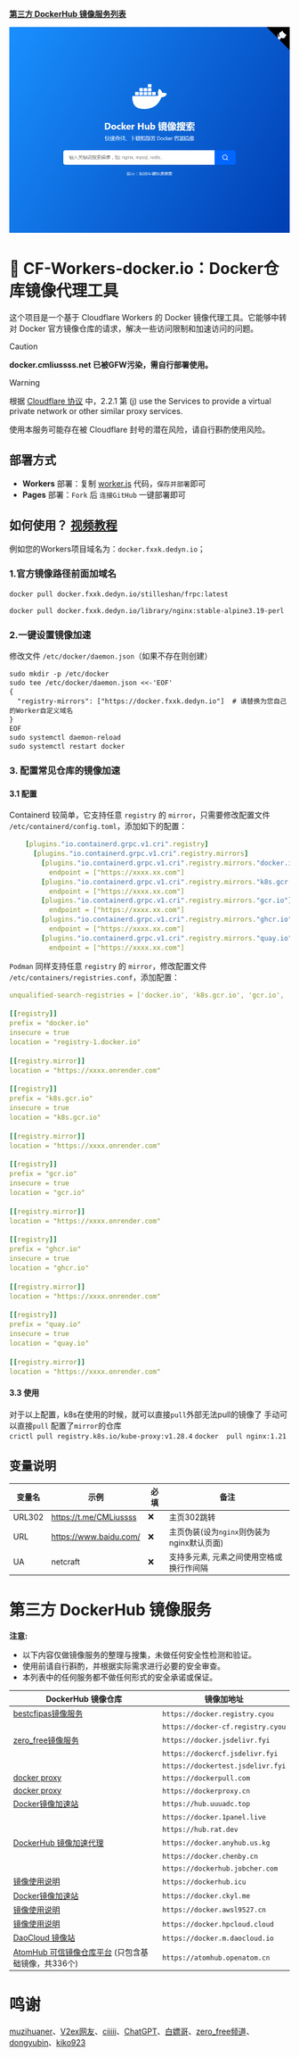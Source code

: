 [**第三方 DockerHub 镜像服务列表**](https://github.com/cmliu/CF-Workers-docker.io?tab=readme-ov-file#%E7%AC%AC%E4%B8%89%E6%96%B9-dockerhub-%E9%95%9C%E5%83%8F%E6%9C%8D%E5%8A%A1)

![img](./img.png)

# 🐳 CF-Workers-docker.io：Docker仓库镜像代理工具

这个项目是一个基于 Cloudflare Workers 的 Docker 镜像代理工具。它能够中转对 Docker 官方镜像仓库的请求，解决一些访问限制和加速访问的问题。

> [!CAUTION]
> **docker.cmliussss.net 已被GFW污染，需自行部署使用。**

> [!WARNING]
> 根据 [Cloudflare 协议](https://www.cloudflare.com/zh-cn/terms/) 中，2.2.1 第 (j) use the Services to provide a virtual private network or other similar proxy services.
>
> 使用本服务可能存在被 Cloudflare 封号的潜在风险，请自行斟酌使用风险。

## 部署方式

- **Workers** 部署：复制 [worker.js](https://raw.githubusercontent.com/iCloudBot/DockerRescue/refs/heads/main/3.CF-Workers-Docker/worker.js) 代码，`保存并部署`即可
- **Pages** 部署：`Fork` 后 `连接GitHub` 一键部署即可

## 如何使用？ [视频教程](https://www.bilibili.com/video/BV1vDbyeUENh)

例如您的Workers项目域名为：`docker.fxxk.dedyn.io`；

### 1.官方镜像路径前面加域名
```shell
docker pull docker.fxxk.dedyn.io/stilleshan/frpc:latest
```
```shell
docker pull docker.fxxk.dedyn.io/library/nginx:stable-alpine3.19-perl
```

### 2.一键设置镜像加速
修改文件 `/etc/docker/daemon.json`（如果不存在则创建）
```shell
sudo mkdir -p /etc/docker
sudo tee /etc/docker/daemon.json <<-'EOF'
{
  "registry-mirrors": ["https://docker.fxxk.dedyn.io"]  # 请替换为您自己的Worker自定义域名
}
EOF
sudo systemctl daemon-reload
sudo systemctl restart docker
```
### 3. 配置常见仓库的镜像加速
#### 3.1 配置  
Containerd 较简单，它支持任意 `registry` 的 `mirror`，只需要修改配置文件 `/etc/containerd/config.toml`，添加如下的配置：  
```yaml
    [plugins."io.containerd.grpc.v1.cri".registry]
      [plugins."io.containerd.grpc.v1.cri".registry.mirrors]
        [plugins."io.containerd.grpc.v1.cri".registry.mirrors."docker.io"]
          endpoint = ["https://xxxx.xx.com"]
        [plugins."io.containerd.grpc.v1.cri".registry.mirrors."k8s.gcr.io"]
          endpoint = ["https://xxxx.xx.com"]
        [plugins."io.containerd.grpc.v1.cri".registry.mirrors."gcr.io"]
          endpoint = ["https://xxxx.xx.com"]
        [plugins."io.containerd.grpc.v1.cri".registry.mirrors."ghcr.io"]
          endpoint = ["https://xxxx.xx.com"]
        [plugins."io.containerd.grpc.v1.cri".registry.mirrors."quay.io"]
          endpoint = ["https://xxxx.xx.com"]
```
`Podman` 同样支持任意 `registry` 的 `mirror`，修改配置文件 `/etc/containers/registries.conf`，添加配置：  
```yaml
unqualified-search-registries = ['docker.io', 'k8s.gcr.io', 'gcr.io', 'ghcr.io', 'quay.io']

[[registry]]
prefix = "docker.io"
insecure = true
location = "registry-1.docker.io"

[[registry.mirror]]
location = "https://xxxx.onrender.com"

[[registry]]
prefix = "k8s.gcr.io"
insecure = true
location = "k8s.gcr.io"

[[registry.mirror]]
location = "https://xxxx.onrender.com"

[[registry]]
prefix = "gcr.io"
insecure = true
location = "gcr.io"

[[registry.mirror]]
location = "https://xxxx.onrender.com"

[[registry]]
prefix = "ghcr.io"
insecure = true
location = "ghcr.io"

[[registry.mirror]]
location = "https://xxxx.onrender.com"

[[registry]]
prefix = "quay.io"
insecure = true
location = "quay.io"

[[registry.mirror]]
location = "https://xxxx.onrender.com"

```

#### 3.3 使用
对于以上配置，k8s在使用的时候，就可以直接`pull`外部无法pull的镜像了 
 手动可以直接`pull` 配置了`mirror`的仓库  
 `crictl pull registry.k8s.io/kube-proxy:v1.28.4`
 `docker  pull nginx:1.21`


## 变量说明
| 变量名    | 示例                     | 必填   | 备注                           |
| ------ | ---------------------- | ---- | ---------------------------- |
| URL302 | https://t.me/CMLiussss | ❌    | 主页302跳转                      |
| URL    | https://www.baidu.com/ | ❌    | 主页伪装(设为`nginx`则伪装为nginx默认页面) |
| UA     | netcraft               | ❌    | 支持多元素, 元素之间使用空格或换行作间隔        |


# 第三方 DockerHub 镜像服务

**注意:**
- 以下内容仅做镜像服务的整理与搜集，未做任何安全性检测和验证。
- 使用前请自行斟酌，并根据实际需求进行必要的安全审查。
- 本列表中的任何服务都不做任何形式的安全承诺或保证。

| DockerHub 镜像仓库                           | 镜像加地址                             |
| ---------------------------------------- | --------------------------------- |
| [bestcfipas镜像服务](https://t.me/bestcfipas/1900) | `https://docker.registry.cyou`    |
|                                          | `https://docker-cf.registry.cyou` |
| [zero_free镜像服务](https://t.me/zero_free/80) | `https://docker.jsdelivr.fyi`     |
|                                          | `https://dockercf.jsdelivr.fyi`   |
|                                          | `https://dockertest.jsdelivr.fyi` |
| [docker proxy](https://dockerpull.com/)  | `https://dockerpull.com`          |
| [docker proxy](https://dockerproxy.cn/)  | `https://dockerproxy.cn`          |
| [Docker镜像加速站](https://hub.uuuadc.top/)   | `https://hub.uuuadc.top`          |
|                                          | `https://docker.1panel.live`      |
|                                          | `https://hub.rat.dev`             |
| [DockerHub 镜像加速代理](https://docker.anyhub.us.kg/) | `https://docker.anyhub.us.kg`     |
|                                          | `https://docker.chenby.cn`        |
|                                          | `https://dockerhub.jobcher.com`   |
| [镜像使用说明](https://dockerhub.icu/)         | `https://dockerhub.icu`           |
| [Docker镜像加速站](https://docker.ckyl.me/)   | `https://docker.ckyl.me`          |
| [镜像使用说明](https://docker.awsl9527.cn/)    | `https://docker.awsl9527.cn`      |
| [镜像使用说明](https://docker.hpcloud.cloud/)  | `https://docker.hpcloud.cloud`    |
| [DaoCloud 镜像站](https://github.com/DaoCloud/public-image-mirror) | `https://docker.m.daocloud.io`    |
| [AtomHub 可信镜像仓库平台](https://atomhub.openatom.cn/) (只包含基础镜像，共336个) | `https://atomhub.openatom.cn`     |

# 鸣谢

[muzihuaner](https://github.com/muzihuaner)、[V2ex网友](https://global.v2ex.com/t/1007922)、[ciiiii](https://github.com/ciiiii/cloudflare-docker-proxy)、[ChatGPT](https://chatgpt.com/)、[白嫖哥](https://t.me/bestcfipas/1900)、[zero_free频道](https://t.me/zero_free/80)、[dongyubin](https://github.com/cmliu/CF-Workers-docker.io/issues/8)、[kiko923](https://github.com/cmliu/CF-Workers-docker.io/issues/5)
